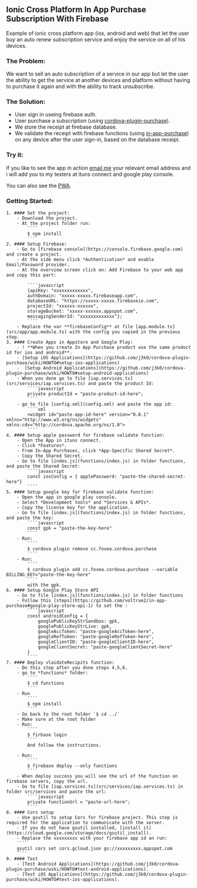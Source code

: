 ## **Ionic Cross Platform In App Purchase Subscription With Firebase**
Example of ionic cross platform app (ios, android and web) that 
let the user buy an auto renew subscription service and enjoy the service on all of his devices.

### **The Problem:**
We want to sell an auto subscription of a service in our app but let the user the ability to get the service at another devices and platform without having to purchase it again and with the ability to track unsubscribe.

### **The Solution:**
- User sign in useing firebase auth. 
- User purchase a subscription (using [cordova-plugin-purchase](https://github.com/j3k0/cordova-plugin-purchase)). 
- We store the receipt at firebase database. 
- We validate the receipt with firebase functions (using [in-app-purchase](https://github.com/voltrue2/in-app-purchase)) on any device after the user sign-in, based on the database receipt.

### **Try it:**
If you like to see the app in action <a href="mailto:elelad.dev@gmail.com" target="blank">email me</a> your relevant email address and i will add you to my testers at ituns connect and google play console.

You can also see the [PWA](https://elelad.github.io/ionic-subscription/index.html#/home).


### **Getting Started:**
    1. #### Set the project: 
        - Download the project. 
        - At the project folder run: 
            ````
            $ npm install
            ````
    2. #### Setup Firebase: 
        - Go to [firebase console](https://console.firebase.google.com) and create a project. 
        - At the side menu click *Authentication* and enable Email/Password provider.
        - At the overview screen click on: Add Firebase to your web app and copy this part:

            ````javascript
            {apiKey: "xxxxxxxxxxxxx",
            authDomain: "xxxxx-xxxxx.firebaseapp.com",
            databaseURL: "https://xxxxx-xxxxx.firebaseio.com",
            projectId: "xxxxxx-xxxxxx",
            storageBucket: "xxxxx-xxxxxx.appspot.com",
            messagingSenderId: "xxxxxxxxxxxxx"};
            ````
        - Replace the var **firebaseConfig** at file [app.module.ts](src/app/app.module.ts) with the config you copied in the previous step.
    3. #### Create Apps in Appstore and Google Play:
        - ! **When you create In App Purchase prodoct use the same prodoct id for ios and android**. 
        - [Setup iOS Applications](https://github.com/j3k0/cordova-plugin-purchase/wiki/HOWTO#setup-ios-applications)
        -  [Setup Android Applications](https://github.com/j3k0/cordova-plugin-purchase/wiki/HOWTO#setup-android-applications)
        - When you done go to file [iap.services.ts](src/services/iap.services.ts) and paste the product Id:
            ````javascript
            private productId = "paste-product-id-here";
            ````
        - go to file [config.xml](config.xml) and paste the app id:
            ````xml
            <widget id="paste-app-id-here" version="0.0.1" xmlns="http://www.w3.org/ns/widgets" xmlns:cdv="http://cordova.apache.org/ns/1.0">
            ````
    4. #### Setup apple password for firebase validate function:
        - Open the App in ituns connect.
        - Click *Features*.
        - From In-App Purchases, click *App-Specific Shared Secret*.
        - Copy the Shared Secret. 
        - Go to file [index.js](functions/index.js) in folder functions, and paste the Shared Secret: 
            ````javascript
            const iosConfig = { applePassword: "paste-the-shared-secret-here"}
            ````
    5. #### Setup google key for firebase validate function:
        - Open the app in google play console. 
        - Select *Development tools* and *Services & APIs*. 
        - Copy the license key for the application. 
        - Go to file [index.js](functions/index.js) in folder functions, and paste the key: 
            ````javascript
            const gpk = "paste-the-key-here"
            ````
        - Run:
            ````
            $ cordova plugin remove cc.fovea.cordova.purchase
            ````
        - Run: 
            ````
            $ cordova plugin add cc.fovea.cordova.purchase --variable BILLING_KEY="paste-the-key-here"
            ````
            with the gpk.
    6. #### Setup Google Play Store API
        - Go to file [index.js](functions/index.js) in folder functions
        - Follow this [steps](https://github.com/voltrue2/in-app-purchase#google-play-store-api-1) to set the :
            ````javascript
            const androidConfig = {
                googlePublicKeyStrSandbox: gpk,
                googlePublicKeyStrLive: gpk,
                googleAccToken: "paste-googleAccToken-here",
                googleRefToken: "paste-googleRefToken-here",
                googleClientID: "paste-googleClientID-here",
                googleClientSecret: "paste-googleClientSecret-here"
            }
            ````
    7. #### Deploy vlaidateRecipits function: 
        - Do this step after you done steps 4,5,6. 
        - go to *functions* folder: 
            ````
            $ cd functions
            ````
        - Run 
            ````
            $ npm install
            ````
        - Go back to the root folder `$ cd ../`
        - Make sure at the root folder
        - Run:
            ````
            $ firbase login
            ````
            And follow the instructions.
        
        - Run: 
            ````
            $ firebase deploy --only functions
            ````
        - When deploy success you will see the url of the function on firebase servers, copy the url. 
        - Go to file [iap.services.ts](src/services/iap.services.ts) in folder src/services and paste the url:
            ````javascript
            private functionUrl = "paste-url-here";
            ````
    8. #### Cors setup
        - Use gsutil to setup Cors for firebase project. This step is required for the application to communicate with the server.
        - If you do not have gsutil installed, [install it](https://cloud.google.com/storage/docs/gsutil_install).
        - Replace the xxxxxxxxx with your firebase app id an run: 
        ````
        gsutil cors set cors.gcloud.json gs://xxxxxxxxx.appspot.com
        ````
    9. #### Test
        - [Test Android Applications](https://github.com/j3k0/cordova-plugin-purchase/wiki/HOWTO#test-android-applications).
        - [Test iOS Applications](https://github.com/j3k0/cordova-plugin-purchase/wiki/HOWTO#test-ios-applications).

